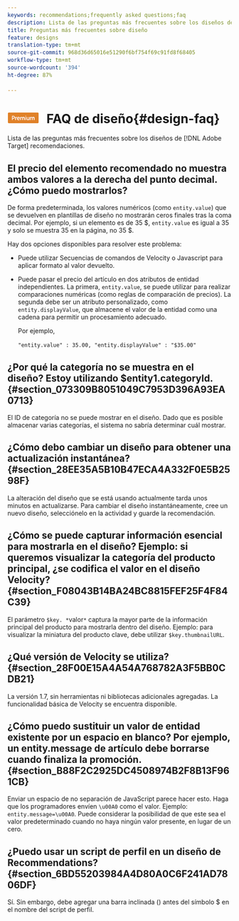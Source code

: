 ```yaml
---
keywords: recommendations;frequently asked questions;faq
description: Lista de las preguntas más frecuentes sobre los diseños de recomendaciones de Adobe Target.
title: Preguntas más frecuentes sobre diseño
feature: designs
translation-type: tm+mt
source-git-commit: 968d36d65016e51290f6bf754f69c91fd8f68405
workflow-type: tm+mt
source-wordcount: '394'
ht-degree: 87%

---
```



# ![PREMIUM](/help/assets/premium.png) FAQ de diseño{#design-faq}

Lista de las preguntas más frecuentes sobre los diseños de [!DNL Adobe Target] recomendaciones.

## El precio del elemento recomendado no muestra ambos valores a la derecha del punto decimal. ¿Cómo puedo mostrarlos?

De forma predeterminada, los valores numéricos (como `entity.value`) que se devuelven en plantillas de diseño no mostrarán ceros finales tras la coma decimal. Por ejemplo, si un elemento es de 35 $, `entity.value` es igual a 35 y solo se muestra 35 en la página, no 35 $.

Hay dos opciones disponibles para resolver este problema:

* Puede utilizar Secuencias de comandos de Velocity o Javascript para aplicar formato al valor devuelto.

* Puede pasar el precio del artículo en dos atributos de entidad independientes. La primera, `entity.value`, se puede utilizar para realizar comparaciones numéricas (como reglas de comparación de precios). La segunda debe ser un atributo personalizado, como `entity.displayValue`, que almacene el valor de la entidad como una cadena para permitir un procesamiento adecuado.

   Por ejemplo,

   `"entity.value" : 35.00, "entity.displayValue" : "$35.00"`

## ¿Por qué la categoría no se muestra en el diseño? Estoy utilizando $entity1.categoryId. {#section_073309B8051049C7953D396A93EA0713}

El ID de categoría no se puede mostrar en el diseño. Dado que es posible almacenar varias categorías, el sistema no sabría determinar cuál mostrar.

## ¿Cómo debo cambiar un diseño para obtener una actualización instantánea?    {#section_28EE35A5B10B47ECA4A332F0E5B2598F}

La alteración del diseño que se está usando actualmente tarda unos minutos en actualizarse. Para cambiar el diseño instantáneamente, cree un nuevo diseño, selecciónelo en la actividad y guarde la recomendación.

## ¿Cómo se puede capturar información esencial para mostrarla en el diseño? Ejemplo: si queremos visualizar la categoría del producto principal, ¿se codifica el valor en el diseño Velocity?    {#section_F08043B14BA24BC8815FEF25F4F84C39}

El parámetro `$key. *`valor`*` captura la mayor parte de la información principal del producto para mostrarla dentro del diseño. Ejemplo: para visualizar la miniatura del producto clave, debe utilizar `$key.thumbnailURL`.

## ¿Qué versión de Velocity se utiliza?{#section_28F00E15A4A54A768782A3F5BB0CDB21}

La versión 1.7, sin herramientas ni bibliotecas adicionales agregadas. La funcionalidad básica de Velocity se encuentra disponible.

## ¿Cómo puedo sustituir un valor de entidad existente por un espacio en blanco? Por ejemplo, un entity.message de artículo debe borrarse cuando finaliza la promoción. {#section_B88F2C2925DC4508974B2F8B13F961CB}

Enviar un espacio de no separación de JavaScript parece hacer esto. Haga que los programadores envíen `\u00A0` como el valor. Ejemplo: `entity.message=\u00A0`. Puede considerar la posibilidad de que este sea el valor predeterminado cuando no haya ningún valor presente, en lugar de un cero.

## ¿Puedo usar un script de perfil en un diseño de Recommendations?{#section_6BD55203984A4D80A0C6F241AD7806DF}

Sí. Sin embargo, debe agregar una barra inclinada (\) antes del símbolo $ en el nombre del script de perfil.

